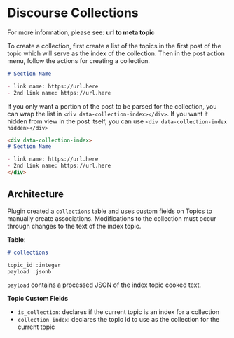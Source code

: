 # Discourse Collections

For more information, please see: **url to meta topic**

To create a collection, first create a list of the topics in the first post of the topic which will serve as the index of the collection. Then in the post action menu, follow the actions for creating a collection.

```md
# Section Name

- link name: https://url.here
- 2nd link name: https://url.here
```

If you only want a portion of the post to be parsed for the collection, you can wrap the list in `<div data-collection-index></div>`. If you want it hidden from view in the post itself, you can use `<div data-collection-index hidden></div>`

```md
<div data-collection-index>
# Section Name

- link name: https://url.here
- 2nd link name: https://url.here
</div>
```

## Architecture

Plugin created a `collections` table and uses custom fields on Topics to manually create associations. Modifications to the collection must occur through changes to the text of the index topic.

**Table**:

```md
# collections

topic_id :integer
payload :jsonb
```

`payload` contains a processed JSON of the index topic cooked text.

**Topic Custom Fields**

- `is_collection`: declares if the current topic is an index for a collection
- `collection_index`: declares the topic id to use as the collection for the current topic
